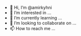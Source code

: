 - 👋 Hi, I’m @amirkyhni
- 👀 I’m interested in ...
- 🌱 I’m currently learning ...
- 💞️ I’m looking to collaborate on ...
- 📫 How to reach me ...

<!---
amirkyhni/amirkyhni is a ✨ special ✨ repository because its `README.md` (this file) appears on your GitHub profile.
You can click the Preview link to take a look at your changes.
--->
